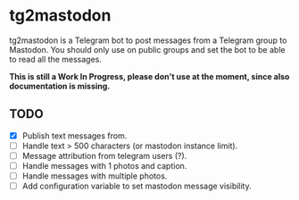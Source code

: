 # tg2mastodon

tg2mastodon is a Telegram bot to post messages from a Telegram group to Mastodon.
You should only use on public groups and set the bot to be able to read all the
messages.

**This is still a Work In Progress, please don't use at the moment, since also
documentation is missing.**

## TODO

- [X] Publish text messages from.
- [ ] Handle text > 500 characters (or mastodon instance limit).
- [ ] Message attribution from telegram users (?).
- [ ] Handle messages with 1 photos and caption.
- [ ] Handle messages with multiple photos.
- [ ] Add configuration variable to set mastodon message visibility.
